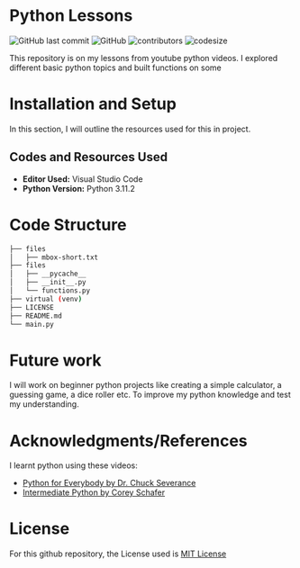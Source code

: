 # Python Lessons
![GitHub last commit](https://img.shields.io/github/last-commit/nsikakabasieumoh/lessons)
![GitHub](https://img.shields.io/github/license/nsikakabasieumoh/lessons)
![contributors](https://img.shields.io/github/contributors/nsikakabasieumoh/lessons) 
![codesize](https://img.shields.io/github/languages/code-size/nsikakabasieumoh/lessons)

This repository is on my lessons from youtube python videos. I explored different basic python topics and built functions on some

# Installation and Setup
In this section, I will outline the resources used for this in project.

## Codes and Resources Used
- **Editor Used:**  Visual Studio Code
- **Python Version:** Python 3.11.2

# Code Structure
```bash
├── files
│   ├── mbox-short.txt
├── files
│   ├── __pycache__
│   ├── __init__.py
│   └── functions.py
├── virtual (venv)
├── LICENSE
├── README.md
└── main.py
```

# Future work
I will work on beginner python projects like creating a simple calculator, a guessing game, a dice roller etc. To improve my python knowledge and test my understanding.

# Acknowledgments/References
I learnt python using these videos:
- [Python for Everybody by Dr. Chuck Severance](https://youtu.be/8DvywoWv6fI)
- [Intermediate Python by Corey Schafer](https://youtu.be/HGOBQPFzWKo?list=PL-osiE80TeTt2d9bfVyTiXJA-UTHn6WwU)

# License
For this github repository, the License used is [MIT License](https://opensource.org/license/mit/)

<!--
## Python Packages Used
- **General Purpose:** General purpose packages like `urllib, os, request`, and many more.

# Data
The very crucial part of any data science project is dataset. Therefore list all the data sources used in the project, including links to the original data, descriptions of the data, and any pre-processing steps that were taken.

# Code Structure

# Results and evaluation
Provide an overview of the results of your project, including any relevant metrics and graphs. Include explanations of any evaluation methodologies and how they were used to assess the quality of the model. You can also make it appealing by including any pictures of your analysis or visualizations.

# Future work
Outline potential future work that can be done to extend the project or improve its functionality. This will help others understand the scope of your project and identify areas where they can contribute.
